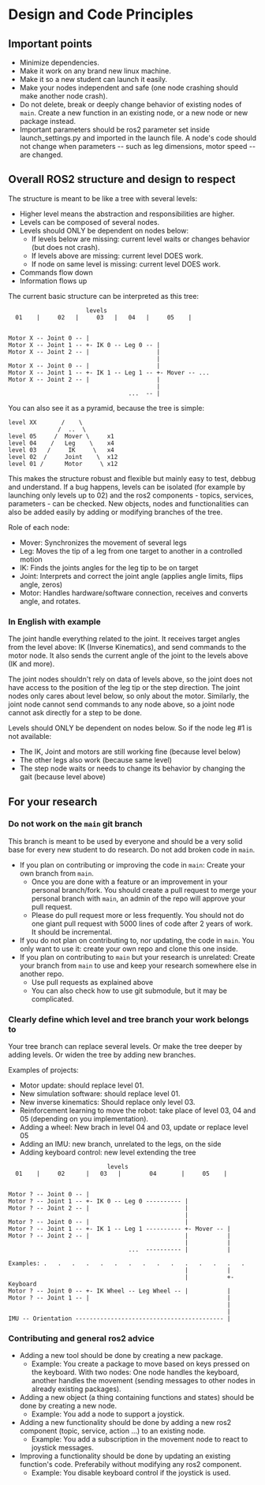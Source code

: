 # Design and Code Principles

## Important points

- Minimize dependencies.
- Make it work on any brand new linux machine.
- Make it so a new student can launch it easily.
- Make your nodes independent and safe (one node crashing should make another node crash).
- Do not delete, break or deeply change behavior of existing nodes of `main`. 
Create a new function in an existing node, or a new node or new package instead.
- Important parameters should be ros2 parameter set inside launch_settings.py and imported in the launch file. 
A node's code should not change when parameters -- such as leg dimensions, motor speed -- are changed.

## Overall ROS2 structure and design to respect 

The structure is meant to be like a tree with several levels: 
- Higher level means the abstraction and responsibilities are higher.
- Levels can be composed of several nodes.
- Levels should ONLY be dependent on nodes below:
  - If levels below are missing: current level waits or changes behavior (but does not crash).
  - If levels above are missing: current level DOES work.
  - If node on same level is missing: current level DOES work.
- Commands flow down
- Information flows up

The current basic structure can be interpreted as this tree:
```  
                      levels
  01    |     02   |     03   |   04   |     05    |


Motor X -- Joint 0 -- |
Motor X -- Joint 1 -- +- IK 0 -- Leg 0 -- |
Motor X -- Joint 2 -- |                   |
                                          |
Motor X -- Joint 0 -- |                   |       
Motor X -- Joint 1 -- +- IK 1 -- Leg 1 -- +- Mover -- ...
Motor X -- Joint 2 -- |                   |
                                          |
                                  ...  -- |
```

You can also see it as a pyramid, because the tree is simple:
```  
level XX       /    \      
              /  ..  \     
level 05     /  Mover \     x1
level 04    /   Leg    \    x4
level 03   /     IK     \   x4
level 02  /     Joint    \  x12
level 01 /      Motor     \ x12
```


This makes the structure robust and flexible but mainly easy to test, debbug and understand. If a bug happens, levels
can be isolated (for example by launching only levels up to 02) and the ros2 components - topics, services, parameters -
can be checked. New objects, nodes and functionalities can also be added easily by adding or modifying branches of the tree.

Role of each node:
- Mover: Synchronizes the movement of several legs
- Leg: Moves the tip of a leg from one target to another in a controlled motion
- IK: Finds the joints angles for the leg tip to be on target
- Joint: Interprets and correct the joint angle (applies angle limits, flips angle, zeros)
- Motor: Handles hardware/software connection, receives and converts angle, and rotates.

### In English with example

The joint handle everything related to the joint. It receives target angles from the level above: IK (Inverse Kinematics), 
and send commands to the motor node. It also sends the current angle of the joint to the levels above (IK and more).

The joint nodes shouldn't rely on data of levels above, so the joint does not have access to the position of the leg tip
or the step direction. The joint nodes only cares about level below, so only about the motor. Similarly, the joint node
cannot send commands to any node above, so a joint node cannot ask directly for a step to be done.

Levels should ONLY be dependent on nodes below. So if the node leg #1 is not available:
- The IK, Joint and motors are still working fine (because level below)
- The other legs also work (because same level)
- The step node waits or needs to change its behavior by changing the gait (because level above)

## For your research

### Do not work on the `main` git branch

This branch is meant to be used by everyone and should be a very solid base for every new student to do research.
Do not add broken code in `main`.
- If you plan on contributing or improving the code in `main`: Create your own branch from `main`.
  - Once you are done with a feature or an improvement in your personal branch/fork. You should create a pull 
request to merge your personal branch with `main`, an admin of the repo will approve your pull request.
  - Please do pull request more or less frequently. 
You should not do one giant pull request with 5000 lines of code after 2 years of work. It should be incremental.
- If you do not plan on contributing to, nor updating, the code in `main`. You only want to use it: create your own repo and clone this one inside.
- If you plan on contributing to `main` but your research is unrelated: Create your branch from `main` to use 
and keep your research somewhere else in another repo.
  - Use pull requests as explained above
  - You can also check how to use git submodule, but it may be complicated.

### Clearly define which level and tree branch your work belongs to

Your tree branch can replace several levels. Or make the tree deeper by adding levels. Or widen the tree by adding new branches. 

Examples of projects:
- Motor update: should replace level 01.
- New simulation software: should replace level 01.
- New inverse kinematics: Should replace only level 03.
- Reinforcement learning to move the robot: take place of level 03, 04 and 05 (depending on you implementation).
- Adding a wheel: New brach in level 04 and 03, update or replace level 05
- Adding an IMU: new branch, unrelated to the legs, on the side
- Adding keyboard control: new level extending the tree

```  
                            levels
  01    |     02      |   03   |        04       |     05    |
  
  
Motor ? -- Joint 0 -- |
Motor ? -- Joint 1 -- +- IK 0 -- Leg 0 ---------- |
Motor ? -- Joint 2 -- |                           |
                                                  |
Motor ? -- Joint 0 -- |                           |       
Motor ? -- Joint 1 -- +- IK 1 -- Leg 1 ---------- +- Mover -- |
Motor ? -- Joint 2 -- |                           |           |
                                                  |           |
                                  ...  ---------- |           |

Examples: .   .   .   .   .   .   .   .   .   .   .   .   .   .   .      
                                                  |           |
                                                  |           +- Keyboard
Motor ? -- Joint 0 -- +- IK Wheel -- Leg Wheel -- |           |  
Motor ? -- Joint 1 -- |                                       |
                                                              |
                                                              |
IMU -- Orientation ------------------------------------------ |
```

### Contributing and general ros2 advice

- Adding a new tool should be done by creating a new package.
  - Example: You create a package to move based on keys pressed on the keyboard. With two nodes: 
  One node handles the keyboard, another handles the movement (sending messages to other nodes in already existing packages). 
- Adding a new object (a thing containing functions and states) should be done by creating a new node.
  - Example: You add a node to support a joystick.
- Adding a new functionality should be done by adding a new ros2 component (topic, service, action ...) to an existing node.
  - Example: You add a subscription in the movement node to react to joystick messages.
- Improving a functionality should be done by updating an existing function's code. Preferabily without modifying any ros2 component.
  - Example: You disable keyboard control if the joystick is used.

